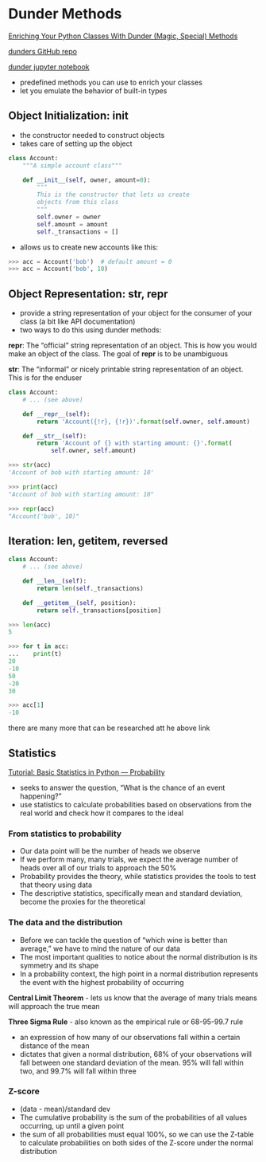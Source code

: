 # Dunder Methods

[Enriching Your Python Classes With Dunder (Magic, Special) Methods](https://dbader.org/blog/python-dunder-methods)

[dunders GitHub repo](https://github.com/pybites/dunders/blob/master/account.py)

[dunder jupyter notebook](https://github.com/pybites/dunders/blob/master/richer-classes-with-dunders.ipynb)

- predefined methods you can use to enrich your classes
- let you emulate the behavior of built-in types

## Object Initialization: **init**

- the constructor needed to construct objects
- takes care of setting up the object

```python
class Account:
    """A simple account class"""

    def __init__(self, owner, amount=0):
        """
        This is the constructor that lets us create
        objects from this class
        """
        self.owner = owner
        self.amount = amount
        self._transactions = []
```

- allows us to create new accounts like this:

```python
>>> acc = Account('bob')  # default amount = 0
>>> acc = Account('bob', 10)
```

## Object Representation: **str**, **repr**

- provide a string representation of your object for the consumer of your class (a bit like API documentation)
- two ways to do this using dunder methods:

**repr**: The “official” string representation of an object. This is how you would make an object of the class. The goal of **repr** is to be unambiguous

**str**: The “informal” or nicely printable string representation of an object. This is for the enduser

```python
class Account:
    # ... (see above)

    def __repr__(self):
        return 'Account({!r}, {!r})'.format(self.owner, self.amount)

    def __str__(self):
        return 'Account of {} with starting amount: {}'.format(
            self.owner, self.amount)
```

```python
>>> str(acc)
'Account of bob with starting amount: 10'

>>> print(acc)
"Account of bob with starting amount: 10"

>>> repr(acc)
"Account('bob', 10)"
```

## Iteration: **len**, **getitem**, **reversed**

```python
class Account:
    # ... (see above)

    def __len__(self):
        return len(self._transactions)

    def __getitem__(self, position):
        return self._transactions[position]
```

```python
>>> len(acc)
5

>>> for t in acc:
...    print(t)
20
-10
50
-20
30

>>> acc[1]
-10
```

there are many more that can be researched att he above link

## Statistics

[Tutorial: Basic Statistics in Python — Probability](https://www.dataquest.io/blog/basic-statistics-in-python-probability/)

- seeks to answer the question, “What is the chance of an event happening?”
- use statistics to calculate probabilities based on observations from the real world and check how it compares to the ideal

### From statistics to probability

- Our data point will be the number of heads we observe
- If we perform many, many trials, we expect the average number of heads over all of our trials to approach the 50%
- Probability provides the theory, while statistics provides the tools to test that theory using data
- The descriptive statistics, specifically mean and standard deviation, become the proxies for the theoretical

### The data and the distribution

- Before we can tackle the question of “which wine is better than average,” we have to mind the nature of our data
- The most important qualities to notice about the normal distribution is its symmetry and its shape
- In a probability context, the high point in a normal distribution represents the event with the highest probability of occurring

**Central Limit Theorem** - lets us know that the average of many trials means will approach the true mean

**Three Sigma Rule** - also known as the empirical rule or 68-95-99.7 rule

- an expression of how many of our observations fall within a certain distance of the mean
- dictates that given a normal distribution, 68% of your observations will fall between one standard deviation of the mean. 95% will fall within two, and 99.7% will fall within three

### Z-score

- (data - mean)/standard dev
- The cumulative probability is the sum of the probabilities of all values occurring, up until a given point
- the sum of all probabilities must equal 100%, so we can use the Z-table to calculate probabilities on both sides of the Z-score under the normal distribution

